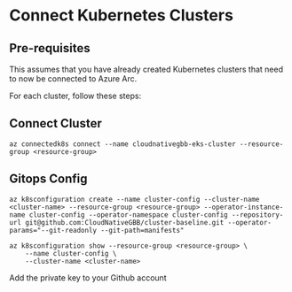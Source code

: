 # Connect Kubernetes Clusters

## Pre-requisites

This assumes that you have already created Kubernetes clusters that need to now be connected to Azure Arc.

For each cluster, follow these steps:

## Connect Cluster

```console
az connectedk8s connect --name cloudnativegbb-eks-cluster --resource-group <resource-group>
```

## Gitops Config

```console
az k8sconfiguration create --name cluster-config --cluster-name <cluster-name> --resource-group <resource-group> --operator-instance-name cluster-config --operator-namespace cluster-config --repository-url git@github.com:CloudNativeGBB/cluster-baseline.git --operator-params="--git-readonly --git-path=manifests"
```

```console
az k8sconfiguration show --resource-group <resource-group> \
    --name cluster-config \
    --cluster-name <cluster-name>
```

Add the private key to your Github account 
